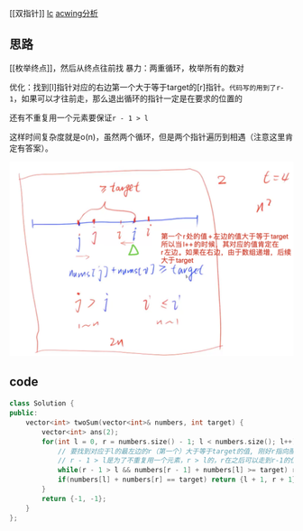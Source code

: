 [[双指针]]
[lc](https://leetcode-cn.com/problems/two-sum-ii-input-array-is-sorted/)
[acwing分析](https://www.acwing.com/solution/content/306/)

## 思路
[[枚举终点]]，然后从终点往前找
暴力：两重循环，枚举所有的数对

优化：找到[l]指针对应的右边第一个大于等于target的[r]指针。`代码写的用到了r-1`，如果可以才往前走，那么退出循环的指针一定是在要求的位置的

还有不重复用一个元素要保证`r - 1 > l`

这样时间复杂度就是o(n)，虽然两个循环，但是两个指针遍历到相遇（注意这里肯定有答案）。

![image-20210127123729449](167.两数之和-输入有序数组.assets/image-20210127123729449.png)



## code

```c++
class Solution {
public:
    vector<int> twoSum(vector<int>& numbers, int target) {
        vector<int> ans(2);
        for(int l = 0, r = numbers.size() - 1; l < numbers.size(); l++){
            // 要找到对应于l的最左边的r（第一个）大于等于target的值, 刚好r指向那个数，而没有向前多走一个位置
          	// r - 1 > l是为了不重复用一个元素，r > l的，r在之后可以走到r-1的位置，然后此时r == l
            while(r - 1 > l && numbers[r - 1] + numbers[l] >= target) r--;
            if(numbers[l] + numbers[r] == target) return {l + 1, r + 1};
        }
        return {-1, -1};
    }
};
```

